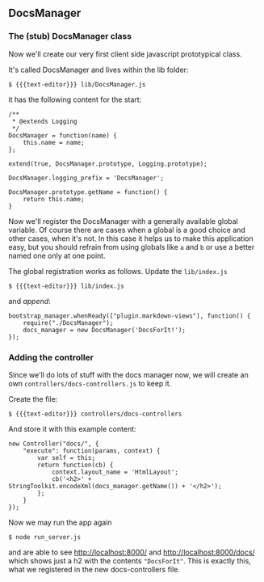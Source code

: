 ## DocsManager

### The (stub) DocsManager class

Now we'll create our very first client side javascript prototypical class.

It's called DocsManager and lives within the lib folder:

    $ {{{text-editor}}} lib/DocsManager.js

it has the following content for the start:

    /**
     * @extends Logging
     */
    DocsManager = function(name) {
        this.name = name;
    };
    
    extend(true, DocsManager.prototype, Logging.prototype);
    
    DocsManager.logging_prefix = 'DocsManager';
    
    DocsManager.prototype.getName = function() {
        return this.name;
    }

Now we'll register the DocsManager with a generally available global variable.
Of course there are cases when a global is a good choice and other cases, when
it's not. In this case it helps us to make this application easy, but you
should refrain from using globals like `a` and `b` or use a better named one
only at one point.

The global registration works as follows. Update the `lib/index.js`

    $ {{{text-editor}}} lib/index.js
    
and *append*:

    bootstrap_manager.whenReady(["plugin.markdown-views"], function() {
        require("./DocsManager");
        docs_manager = new DocsManager('DocsForIt!');
    });
 
### Adding the controller

Since we'll do lots of stuff with the docs manager now, we will create an own
`controllers/docs-controllers.js` to keep it.

Create the file:

    $ {{{text-editor}}} controllers/docs-controllers

And store it with this example content:

    new Controller("docs/", {
        "execute": function(params, context) {
            var self = this;
            return function(cb) {
                context.layout_name = 'HtmlLayout';
                cb('<h2>' + StringToolkit.encodeXml(docs_manager.getName()) + '</h2>');
            };
        }
    });

Now we may run the app again

    $ node run_server.js

and are able to see <http://localhost:8000/> and <http://localhost:8000/docs/>
which shows just a h2 with the contents `"DocsForIt"`. This is exactly this,
what we registered in the new docs-controllers file.